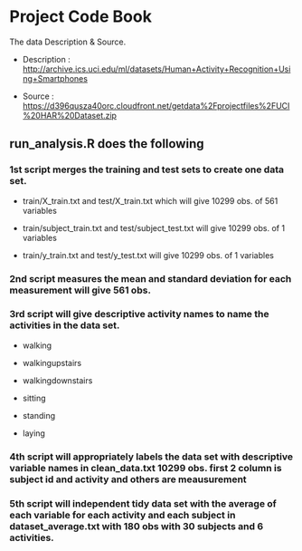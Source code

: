  # Project Code Book

The data Description & Source.

* Description : http://archive.ics.uci.edu/ml/datasets/Human+Activity+Recognition+Using+Smartphones

* Source : https://d396qusza40orc.cloudfront.net/getdata%2Fprojectfiles%2FUCI%20HAR%20Dataset.zip

## run_analysis.R does the following

### 1st script merges the training and test sets to create one data set.

* train/X_train.txt and test/X_train.txt which will give 10299 obs. of 561 variables

* train/subject_train.txt and test/subject_test.txt will give 10299 obs. of 1 variables

* train/y_train.txt and test/y_test.txt will give 10299 obs. of 1 variables

### 2nd script measures the mean and standard deviation for each measurement  will give 561 obs.

### 3rd script will give descriptive activity names to name the activities in the data set.

* walking

* walkingupstairs

* walkingdownstairs

* sitting

* standing

* laying

### 4th script will appropriately labels the data set with descriptive variable names in clean_data.txt 10299 obs. first 2 column is subject id and activity and others are meausurement

### 5th script will independent tidy data set with the average of each variable for each activity and each subject in dataset_average.txt with 180 obs with 30 subjects and 6 activities.


